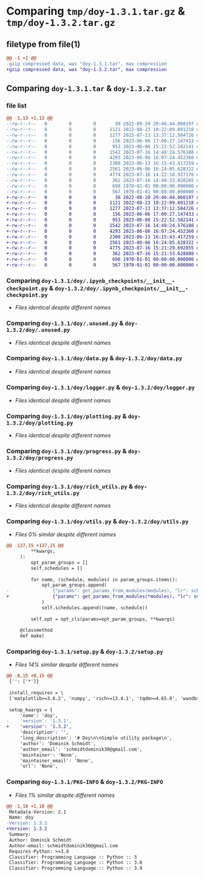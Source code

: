 # Comparing `tmp/doy-1.3.1.tar.gz` & `tmp/doy-1.3.2.tar.gz`

## filetype from file(1)

```diff
@@ -1 +1 @@
-gzip compressed data, was "doy-1.3.1.tar", max compression
+gzip compressed data, was "doy-1.3.2.tar", max compression
```

## Comparing `doy-1.3.1.tar` & `doy-1.3.2.tar`

### file list

```diff
@@ -1,13 +1,13 @@
--rw-r--r--   0        0        0       30 2022-08-20 20:46:44.060197 doy-1.3.1/README.md
--rw-r--r--   0        0        0     1121 2022-08-23 10:22:09.091218 doy-1.3.1/doy/.ipynb_checkpoints/__init__-checkpoint.py
--rw-r--r--   0        0        0     1277 2023-07-13 13:37:12.584726 doy-1.3.1/doy/.unused.py
--rw-r--r--   0        0        0      156 2023-06-06 17:00:27.147433 doy-1.3.1/doy/__init__.py
--rw-r--r--   0        0        0      953 2023-06-06 15:22:52.582141 doy-1.3.1/doy/data.py
--rw-r--r--   0        0        0     1542 2023-07-16 14:48:24.576188 doy-1.3.1/doy/logger.py
--rw-r--r--   0        0        0     4293 2023-06-06 16:07:24.452360 doy-1.3.1/doy/plotting.py
--rw-r--r--   0        0        0     2300 2023-06-13 16:15:43.417259 doy-1.3.1/doy/progress.py
--rw-r--r--   0        0        0     2561 2023-06-06 16:24:05.628322 doy-1.3.1/doy/rich_utils.py
--rw-r--r--   0        0        0     4774 2023-07-16 14:22:10.927178 doy-1.3.1/doy/utils.py
--rw-r--r--   0        0        0      362 2023-07-16 14:48:33.828265 doy-1.3.1/pyproject.toml
--rw-r--r--   0        0        0      698 1970-01-01 00:00:00.000000 doy-1.3.1/setup.py
--rw-r--r--   0        0        0      567 1970-01-01 00:00:00.000000 doy-1.3.1/PKG-INFO
+-rw-r--r--   0        0        0       30 2022-08-20 20:46:44.060197 doy-1.3.2/README.md
+-rw-r--r--   0        0        0     1121 2022-08-23 10:22:09.091218 doy-1.3.2/doy/.ipynb_checkpoints/__init__-checkpoint.py
+-rw-r--r--   0        0        0     1277 2023-07-13 13:37:12.584726 doy-1.3.2/doy/.unused.py
+-rw-r--r--   0        0        0      156 2023-06-06 17:00:27.147433 doy-1.3.2/doy/__init__.py
+-rw-r--r--   0        0        0      953 2023-06-06 15:22:52.582141 doy-1.3.2/doy/data.py
+-rw-r--r--   0        0        0     1542 2023-07-16 14:48:24.576188 doy-1.3.2/doy/logger.py
+-rw-r--r--   0        0        0     4293 2023-06-06 16:07:24.452360 doy-1.3.2/doy/plotting.py
+-rw-r--r--   0        0        0     2300 2023-06-13 16:15:43.417259 doy-1.3.2/doy/progress.py
+-rw-r--r--   0        0        0     2561 2023-06-06 16:24:05.628322 doy-1.3.2/doy/rich_utils.py
+-rw-r--r--   0        0        0     4775 2023-07-16 15:21:29.692855 doy-1.3.2/doy/utils.py
+-rw-r--r--   0        0        0      362 2023-07-16 15:21:33.628888 doy-1.3.2/pyproject.toml
+-rw-r--r--   0        0        0      698 1970-01-01 00:00:00.000000 doy-1.3.2/setup.py
+-rw-r--r--   0        0        0      567 1970-01-01 00:00:00.000000 doy-1.3.2/PKG-INFO
```

### Comparing `doy-1.3.1/doy/.ipynb_checkpoints/__init__-checkpoint.py` & `doy-1.3.2/doy/.ipynb_checkpoints/__init__-checkpoint.py`

 * *Files identical despite different names*

### Comparing `doy-1.3.1/doy/.unused.py` & `doy-1.3.2/doy/.unused.py`

 * *Files identical despite different names*

### Comparing `doy-1.3.1/doy/data.py` & `doy-1.3.2/doy/data.py`

 * *Files identical despite different names*

### Comparing `doy-1.3.1/doy/logger.py` & `doy-1.3.2/doy/logger.py`

 * *Files identical despite different names*

### Comparing `doy-1.3.1/doy/plotting.py` & `doy-1.3.2/doy/plotting.py`

 * *Files identical despite different names*

### Comparing `doy-1.3.1/doy/progress.py` & `doy-1.3.2/doy/progress.py`

 * *Files identical despite different names*

### Comparing `doy-1.3.1/doy/rich_utils.py` & `doy-1.3.2/doy/rich_utils.py`

 * *Files identical despite different names*

### Comparing `doy-1.3.1/doy/utils.py` & `doy-1.3.2/doy/utils.py`

 * *Files 0% similar despite different names*

```diff
@@ -137,15 +137,15 @@
         **kwargs,
     ):
         opt_param_groups = []
         self.schedules = []
 
         for name, (schedule, modules) in param_groups.items():
             opt_param_groups.append(
-                {"params": get_params_from_modules(modules), "lr": schedule(0)}
+                {"params": get_params_from_modules(*modules), "lr": schedule(0)}
             )
             self.schedules.append((name, schedule))
 
         self.opt = opt_cls(params=opt_param_groups, **kwargs)
 
     @classmethod
     def make(
```

### Comparing `doy-1.3.1/setup.py` & `doy-1.3.2/setup.py`

 * *Files 14% similar despite different names*

```diff
@@ -8,15 +8,15 @@
 {'': ['*']}
 
 install_requires = \
 ['matplotlib>=3.6.2', 'numpy', 'rich>=13.4.1', 'tqdm>=4.65.0', 'wandb>=0.15.5']
 
 setup_kwargs = {
     'name': 'doy',
-    'version': '1.3.1',
+    'version': '1.3.2',
     'description': '',
     'long_description': '# Doy\n\nSimple utility package\n',
     'author': 'Dominik Schmidt',
     'author_email': 'schmidtdominik30@gmail.com',
     'maintainer': 'None',
     'maintainer_email': 'None',
     'url': 'None',
```

### Comparing `doy-1.3.1/PKG-INFO` & `doy-1.3.2/PKG-INFO`

 * *Files 1% similar despite different names*

```diff
@@ -1,10 +1,10 @@
 Metadata-Version: 2.1
 Name: doy
-Version: 1.3.1
+Version: 1.3.2
 Summary: 
 Author: Dominik Schmidt
 Author-email: schmidtdominik30@gmail.com
 Requires-Python: >=3.8
 Classifier: Programming Language :: Python :: 3
 Classifier: Programming Language :: Python :: 3.8
 Classifier: Programming Language :: Python :: 3.9
```

